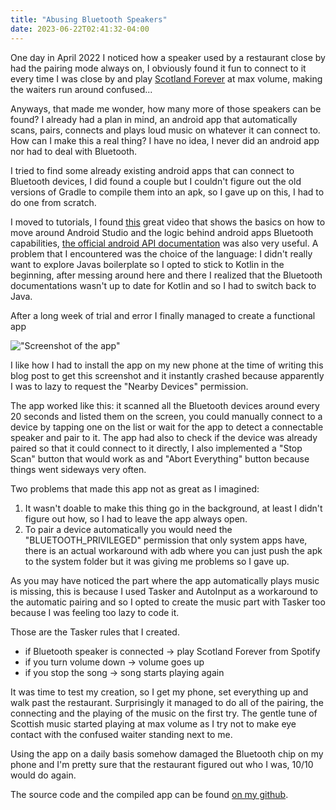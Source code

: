 ```yaml
---
title: "Abusing Bluetooth Speakers"
date: 2023-06-22T02:41:32-04:00     
---
```


One day in April 2022 I noticed how a speaker used by a restaurant close by had the pairing mode always on, I obviously found it fun to connect to it every time I was close by and play [Scotland Forever](https://www.youtube.com/watch?v=f2bHoTUiMpI) at max volume, making the waiters run around confused...

Anyways, that made me wonder, how many more of those speakers can be found? I already had a plan in mind, an android app that automatically scans, pairs, connects and plays loud music on whatever it can connect to. How can I make this a real thing? I have no idea, I never did an android app nor had to deal with Bluetooth.

I tried to find some already existing android apps that can connect to Bluetooth devices, I did found a couple but I couldn't figure out the old versions of Gradle to compile them into an apk, so I gave up on this, I had to do one from scratch.  

I moved to tutorials, I found [this](https://www.youtube.com/watch?v=Oz4CBHrxMMs) great video that shows the basics on how to move around Android Studio and the logic behind android apps Bluetooth capabilities, [the official android API documentation](https://developer.android.com/guide/topics/connectivity/bluetooth) was also very useful. A problem that I encountered was the choice of the language: I didn't really want to explore Javas boilerplate so I opted to stick to Kotlin in the beginning, after messing around here and there I realized that the Bluetooth documentations wasn't up to date for Kotlin and so I had to switch back to Java.

After a long week of trial and error I finally managed to create a functional app

!["Screenshot of the app"](/app_screenshot.jpg)

I like how I had to install the app on my new phone at the time of writing this blog post to get this screenshot and it instantly crashed because apparently I was to lazy to request the "Nearby Devices" permission.

The app worked like this: it scanned all the Bluetooth devices around every 20 seconds and listed them on the screen, you could manually connect to a device by tapping one on the list or wait for the app to detect a connectable speaker and pair to it. The app had also to check if the device was already paired so that it could connect to it directly, I also implemented a "Stop Scan" button that would work as and "Abort Everything" button because things went sideways very often.

Two problems that made this app not as great as I imagined:
1. It wasn't doable to make this thing go in the background, at least I didn't figure out how, so I had to leave the app always open.
2. To pair a device automatically you would need the "BLUETOOTH_PRIVILEGED" permission that only system apps have, there is an actual workaround with adb where you can just push the apk to the system folder but it was giving me problems so I gave up.

As you may have noticed the part where the app automatically plays music is missing, this is because I used Tasker and AutoInput as a workaround to the automatic pairing and so I opted to create the music part with Tasker too because I was feeling too lazy to code it.

Those are the Tasker rules that I created.
- if Bluetooth speaker is connected -> play Scotland Forever from Spotify
- if you turn volume down -> volume goes up
- if you stop the song -> song starts playing again

It was time to test my creation, so I get my phone, set everything up and walk past the restaurant. Surprisingly it managed to do all of the pairing, the connecting and the playing of the music on the first try. The gentle tune of Scottish music started playing at max volume as I try not to make eye contact with the confused waiter standing next to me.

Using the app on a daily basis somehow damaged the Bluetooth chip on my phone and I'm pretty sure that the restaurant figured out who I was, 10/10 would do again.

The source code and the compiled app can be found [on my github](https://github.com/bskdany/AndroidBluetoothAutoPair).
